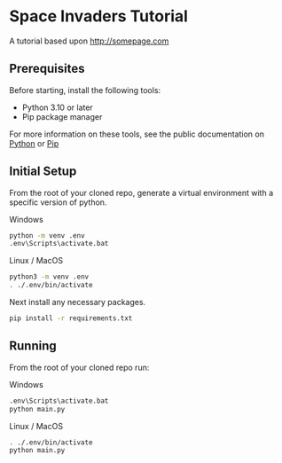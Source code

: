 # Space Invaders Tutorial

A tutorial based upon http://somepage.com

## Prerequisites

Before starting, install the following tools:

- Python 3.10 or later
- Pip package manager

For more information on these tools, see the public documentation on
[Python](https://www.python.org/downloads/) or
[Pip](https://pip.pypa.io/en/stable/installing/)

## Initial Setup

From the root of your cloned repo, generate a virtual environment with a
specific version of python.

Windows
```bash
python -m venv .env
.env\Scripts\activate.bat
```

Linux / MacOS
```bash
python3 -m venv .env
. ./.env/bin/activate
```

Next install any necessary packages.

```bash
pip install -r requirements.txt
```

## Running

From the root of your cloned repo run:

Windows
```bash
.env\Scripts\activate.bat
python main.py
```

Linux / MacOS
```bash
. ./.env/bin/activate
python main.py
```
